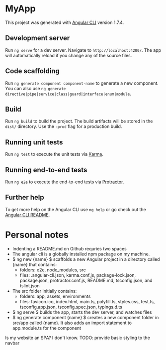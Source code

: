 # MyApp

This project was generated with [Angular CLI](https://github.com/angular/angular-cli) version 1.7.4.

## Development server

Run `ng serve` for a dev server. Navigate to `http://localhost:4200/`. The app will automatically reload if you change any of the source files.

## Code scaffolding

Run `ng generate component component-name` to generate a new component. You can also use `ng generate directive|pipe|service|class|guard|interface|enum|module`.

## Build

Run `ng build` to build the project. The build artifacts will be stored in the `dist/` directory. Use the `-prod` flag for a production build.

## Running unit tests

Run `ng test` to execute the unit tests via [Karma](https://karma-runner.github.io).

## Running end-to-end tests

Run `ng e2e` to execute the end-to-end tests via [Protractor](http://www.protractortest.org/).

## Further help

To get more help on the Angular CLI use `ng help` or go check out the [Angular CLI README](https://github.com/angular/angular-cli/blob/master/README.md).

# Personal notes
- Indenting a README.md on Github requries two spaces
- The angular cli is a globally installed npm package on my machine.
- $ ng new {name} $ scaffolds a new Angular project in a directory called {name} that contains:  
  - folders: e2e, node_modules, src
  - files: .angular-cli.json, karma.conf.js, package-lock.json, package.json, protractor.conf.js, README.md, tsconfig.json, and tslint.json
- The src folder initially contains:
  - folders: app, assets, environments
  - files: favicon.ico, index.html, main.ts, polyfill.ts, styles.css, test.ts, tsconfig.app.json, tsconfig.spec.json, typings.d.ts
- $ ng serve $ builds the app, starts the dev server, and watches files
- $ ng generate component {name} $ creates a new component folder in src/app called {name}. It also adds an import statement to app.module.ts for the component

Is my website an SPA? I don't know.
TODO: provide basic styling to the navbar